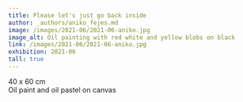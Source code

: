 ```yaml
---
title: Please let's just go back inside
author: _authors/aniko_fejes.md
image: /images/2021-06/2021-06-aniko.jpg
image_alt: Oil painting with red white and yellow blobs on black
link: /images/2021-06/2021-06-aniko.jpg
exhibition: 2021-06
tall: true
---
```


40 x 60 cm <br />
Oil paint and oil pastel on canvas